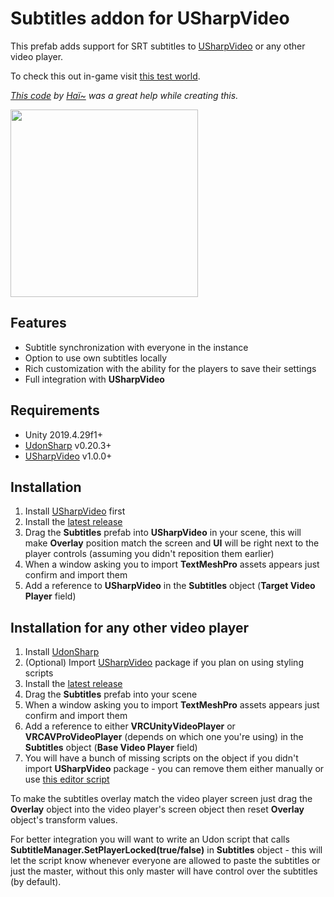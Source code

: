 # Subtitles addon for USharpVideo

This prefab adds support for SRT subtitles to [USharpVideo](https://github.com/MerlinVR/USharpVideo) or any other video player.

To check this out in-game visit [this test world](https://vrchat.com/home/world/wrld_dc50af39-1f65-4c47-a0d5-d1729d5c683f).

_[This code](https://gist.github.com/hai-vr/b340f9a46952640f81efe7f02da6bdf6) by [Haï~](https://twitter.com/vr_hai) was a great help while creating this._

<a href="https://i.imgur.com/IZUFwbV.png"><img src="https://i.imgur.com/IZUFwbV.png" height="300"></a>

## Features
- Subtitle synchronization with everyone in the instance
- Option to use own subtitles locally
- Rich customization with the ability for the players to save their settings
- Full integration with **USharpVideo**

## Requirements
- Unity 2019.4.29f1+
- [UdonSharp](https://github.com/vrchat-community/UdonSharp) v0.20.3+
- [USharpVideo](https://github.com/MerlinVR/USharpVideo) v1.0.0+

## Installation
1. Install [USharpVideo](https://github.com/MerlinVR/USharpVideo#Installation) first
2. Install the [latest release](https://github.com/jacklul/USharpVideo-Subtitles/releases/latest)
3. Drag the **Subtitles** prefab into **USharpVideo** in your scene, this will make **Overlay** position match the screen and **UI** will be right next to the player controls (assuming you didn't reposition them earlier)
4. When a window asking you to import **TextMeshPro** assets appears just confirm and import them
5. Add a reference to **USharpVideo** in the **Subtitles** object (**Target Video Player** field)

## Installation for any other video player
1. Install [UdonSharp](https://github.com/vrchat-community/UdonSharp)
2. (Optional) Import [USharpVideo](https://github.com/MerlinVR/USharpVideo/releases/latest) package if you plan on using styling scripts
3. Install the [latest release](https://github.com/jacklul/USharpVideo-Subtitles/releases/latest)
4. Drag the **Subtitles** prefab into your scene
5. When a window asking you to import **TextMeshPro** assets appears just confirm and import them
6. Add a reference to either **VRCUnityVideoPlayer** or **VRCAVProVideoPlayer** (depends on which one you're using) in the **Subtitles** object (**Base Video Player** field)
7. You will have a bunch of missing scripts on the object if you didn't import **USharpVideo** package - you can remove them either manually or use [this editor script](https://gist.github.com/ArieLeo/c812b06329dbdc0acef9b7e074b6586d)

To make the subtitles overlay match the video player screen just drag the **Overlay** object into the video player's screen object then reset **Overlay** object's transform values.

For better integration you will want to write an Udon script that calls **SubtitleManager.SetPlayerLocked(true/false)** in **Subtitles** object - this will let the script know whenever everyone are allowed to paste the subtitles or just the master, without this only master will have control over the subtitles (by default).
